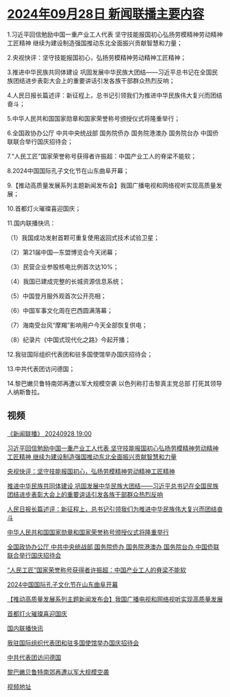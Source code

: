 # [2024年09月28日 新闻联播主要内容](https://tv.cctv.com/lm/xwlb/day/20240928.shtml)

1.习近平回信勉励中国一重产业工人代表 坚守技能报国初心弘扬劳模精神劳动精神工匠精神 继续为建设制造强国推动东北全面振兴贡献智慧和力量；

2.央视快评：坚守技能报国初心，弘扬劳模精神劳动精神工匠精神；

3.推进中华民族共同体建设 巩固发展中华民族大团结——习近平总书记在全国民族团结进步表彰大会上的重要讲话引发各族干部群众热烈反响；

4.人民日报长篇述评：新征程上，总书记引领我们为推进中华民族伟大复兴而团结奋斗；

5.中华人民共和国国家勋章和国家荣誉称号颁授仪式将隆重举行；

6.全国政协办公厅 中共中央统战部 国务院侨办 国务院港澳办 国务院台办 中国侨联联合举行国庆招待会；

7.“人民工匠”国家荣誉称号获得者许振超：中国产业工人的脊梁不能软；

8.2024中国国际孔子文化节在山东曲阜开幕；

9.【推动高质量发展系列主题新闻发布会】我国广播电视和网络视听实现高质量发展；

10.首都灯火璀璨喜迎国庆；

11.国内联播快讯：

（1）我国成功发射首颗可重复使用返回式技术试验卫星；

（2）第21届中国—东盟博览会今天闭幕；

（3）民营企业参股核电比例首次达10%；

（4）我国已建成完整的长城资源信息系统；

（5）中国登月服外观首次公开亮相；

（6）中国军事文化周在巴西圆满落幕；

（7）海南受台风“摩羯”影响用户今天全部恢复供电；

（8）纪录片《中国式现代化之路》今起开播；

12.我驻国际组织代表团和驻多国使馆举办国庆招待会；

13.中共代表团访问德国；

14.黎巴嫩贝鲁特南郊再遭以军大规模空袭 以色列称打击黎真主党总部 打死其领导人纳斯鲁拉。

## 视频

[《新闻联播》 20240928 19:00](https://tv.cctv.com/2024/09/28/VIDEy2BBPjSIkt7Z7d3Sxxaw240928.shtml)

[习近平回信勉励中国一重产业工人代表 坚守技能报国初心弘扬劳模精神劳动精神工匠精神 继续为建设制造强国推动东北全面振兴贡献智慧和力量](https://tv.cctv.com/2024/09/28/VIDEtfup8RiMkNcjPuDPAfbB240928.shtml)

[央视快评：坚守技能报国初心，弘扬劳模精神劳动精神工匠精神](https://tv.cctv.com/2024/09/28/VIDEbms0NtfbsTL8vXLfLbvw240928.shtml)

[推进中华民族共同体建设 巩固发展中华民族大团结——习近平总书记在全国民族团结进步表彰大会上的重要讲话引发各族干部群众热烈反响](https://tv.cctv.com/2024/09/28/VIDEzVjzEKsryY7Jr3jHGo2W240928.shtml)

[人民日报长篇述评：新征程上，总书记引领我们为推进中华民族伟大复兴而团结奋斗](https://tv.cctv.com/2024/09/28/VIDEtTKUVz6luTCSD6t2jaEZ240928.shtml)

[中华人民共和国国家勋章和国家荣誉称号颁授仪式将隆重举行](https://tv.cctv.com/2024/09/28/VIDE1yn86w6QDCywWjLPHGGD240928.shtml)

[全国政协办公厅 中共中央统战部 国务院侨办 国务院港澳办 国务院台办 中国侨联联合举行国庆招待会](https://tv.cctv.com/2024/09/28/VIDEtk9AIA1yvmBzBJ7qGeBX240928.shtml)

[“人民工匠”国家荣誉称号获得者许振超：中国产业工人的脊梁不能软](https://tv.cctv.com/2024/09/28/VIDEQij3KfwdHaTxIgTbWqgl240928.shtml)

[2024中国国际孔子文化节在山东曲阜开幕](https://tv.cctv.com/2024/09/28/VIDEx4fVjjSq0b2SAHwdvs3q240928.shtml)

[【推动高质量发展系列主题新闻发布会】我国广播电视和网络视听实现高质量发展](https://tv.cctv.com/2024/09/28/VIDEB6rc0YHAvTMYesr0LQwe240928.shtml)

[首都灯火璀璨喜迎国庆](https://tv.cctv.com/2024/09/28/VIDEf6X1EdNsVDIbAUOYh8CF240928.shtml)

[国内联播快讯](https://tv.cctv.com/2024/09/28/VIDEs9fiP1nGJpYNxbOrwIKK240928.shtml)

[我驻国际组织代表团和驻多国使馆举办国庆招待会](https://tv.cctv.com/2024/09/28/VIDE5FAlfR07ERirh6m2o7p1240928.shtml)

[中共代表团访问德国](https://tv.cctv.com/2024/09/28/VIDEohvQ8mWhlgLJq4rZ7Sua240928.shtml)

[黎巴嫩贝鲁特南郊再遭以军大规模空袭](https://tv.cctv.com/2024/09/28/VIDEpt3mR3dPy7WXsKukzWon240928.shtml)

[视频地址](https://tv.cctv.com/lm/xwlb/day/20240928.shtml) 

